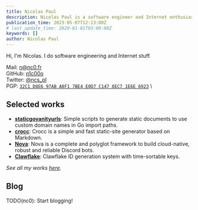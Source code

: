 ```yaml
---
title: Nicolas Paul
description: Nicolas Paul is a software engineer and Internet enthusiast.
publication_time: 2023-05-07T12:13:00Z
# last_update_time: 2020-01-01T03:00:00Z
keywords: []
author: Nicolas Paul
---
```


Hi, I'm Nicolas.
I do software engineering and Internet stuff.

Mail: [n@nc0.fr](mailto:n@nc0.fr) \
GitHub: [n1c00o](https://github.com/n1c00o) \
Twitter: [@ncs_pl](https://twitter.com/ncs_pl) \
PGP: 
[`32C1 D8E6 97AB A8F1 7BE4 E0D7 C147 8EC7 1E6E 6923`](https://nc0.fr/pgp.txt) \

## Selected works

- [**staticgovanityurls**](/work/staticgovanityurls.html): Simple scripts to 
  generate static documents to use custom domain names in Go import paths.
- [**crocc**](/work/crocc.html): Crocc is a simple and fast static-site 
  generator based on Markdown.
- [**Nova**](/work/nova.html): Nova is a complete and polyglot framework to 
  build cloud-native, robust and reliable Discord bots.
- [**Clawflake**](/work/clawflake.html): Clawflake ID generation system with 
  time-sortable keys.

*See all my works [here](/work/index.html).*

## Blog

TODO(nc0): Start blogging!
